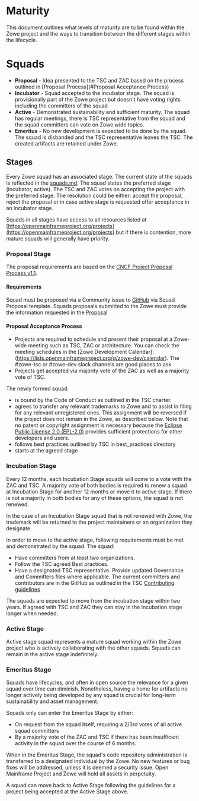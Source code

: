 # Maturity

This document outlines what levels of maturity are to be found within the Zowe project and the ways to transition between the different stages within the lifecycle.

# Squads

- **Proposal** - Idea presented to the TSC and ZAC based on the process outlined in [Proposal Process](#Proposal Acceptance Process)
- **Incubator** - Squad accepted to the incubator stage. The squad is provisionally part of the Zowe project but doesn't have voting rights including the committers of the squad  
- **Active** - Demonstrated sustainability and sufficient maturity. The squad has regular meetings, there is TSC representative from the squad and the squad committers can vote on Zowe wide topics.
- **Emeritus** - No new development is expected to be done by the squad. The squad is disbanded and the TSC representative leaves the TSC. The created artifacts are retained under Zowe. 

## Stages

Every Zowe squad has an associated stage. The current state of the squads is reflected in the [squads.md](squads.md). The squad states the preferred stage (incubator, active). The TSC and ZAC votes on accepting the project with the preferred stage. The resolution could be either: accept the proposal, reject the proposal or in case active stage is requested offer acceptance in an incubator stage. 

Squads in all stages have access to all resources listed at [https://openmainframeproject.org/projects](https://openmainframeproject.org/projects) but if there is contention, more mature squads will generally have priority.

### Proposal Stage

The proposal requirements are based on the [CNCF Project Proposal Process v1.1](https://github.com/CNCF/toc/blob/40abe6f81c2b46842a87d6c47cf4190f0d8c1856/process/project_proposals.adoc).

#### Requirements

Squad must be proposed via a Community issue to [GitHub](https://github.com/zowe/community/issues) via Squad Proposal template. Squads proposals submitted to the Zowe must provide the information requested in the [Proposal](../.github/ISSUE_TEMPLATE/proposal.md)

#### Proposal Acceptance Process

* Projects are required to schedule and present their proposal at a Zowe-wide meeting such as TSC, ZAC or architecture. You can check the meeting schedules in the [Zowe Development Calendar].(https://lists.openmainframeproject.org/g/zowe-dev/calendar). The #zowe-tsc or #zowe-dev slack channels are good places to ask. 
* Projects get accepted via majority vote of the ZAC as well as a majority vote of TSC.

The newly formed squad:
* is bound by the Code of Conduct as outlined in the TSC charter.
* agrees to transfer any relevant trademarks to Zowe and to assist in filing for any relevant unregistered ones. This assignment will be reversed if the project does not remain in the Zowe, as described below. Note that no patent or copyright assignment is necessary because the [Eclipse Public License 2.0 (EPL-2.0)](https://spdx.org/licenses/EPL-2.0.html) provides sufficient protections for other developers and users.
* follows best practices outlined by TSC in best_practices directory
* starts at the agreed stage

### Incubation Stage

Every 12 months, each Incubation Stage squads will come to a vote with the ZAC and TSC. A majority vote of both bodies is required to renew a squad at Incubation Stage for another 12 months or move it to active stage. If there is not a majority in both bodies for any of these options, the squad is not renewed.

In the case of an Incubation Stage squad that is not renewed with Zowe, the trademark will be returned to the project maintainers or an organization they designate.

In order to move to the active stage, following requirements must be met and demonstrated by the squad. The squad:
 * Have committers from at least two organizations.
 * Follow the TSC agreed Best practices.
 * Have a designated TSC representative. Provide updated Governance and Committers files where applicable. The current committers and contributors are in the GitHub as outlined in the TSC [Contributing guidelines](contributing.md)

The squads are expected to move from the incubation stage within two years. If agreed with TSC and ZAC they can stay in the Incubation stage longer when needed.  

### Active Stage

Active stage squad represents a mature squad working within the Zowe project who is actively collaborating with the other squads. Squads can remain in the active stage indefinitely. 

### Emeritus Stage

Squads have lifecycles, and often in open source the relevance for a given squad over time can diminish. Nonetheless, having a home for artifacts no longer actively being developed by any squad is crucial for long-term sustainability and asset management. 

Squads only can enter the Emeritus Stage by either:

* On request from the squad itself, requiring a 2/3rd votes of all active squad committers
* By a majority vote of the ZAC and TSC if there has been insufficent activity in the squad over the course of 6 months.

When in the Emeritus Stage, the squad's code repository administration is transferred to a designated individual by the Zowe. No new features or bug fixes will be addressed, unless it is deemed a security issue. Open Mainframe Project and Zowe will hold all assets in perpetuity.

A squad can move back to Active Stage following the guidelines for a project being accepted at the Active Stage above.

